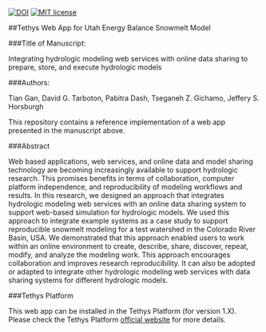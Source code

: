 
[![DOI](https://zenodo.org/badge/)](https://zenodo.org/badge/latestdoi/)
[![MIT license](https://img.shields.io/badge/License-MIT-blue.svg)](https://github.com/gantian127/tethysapp-ueb_app/blob/master/LICENSE.txt)



##Tethys Web App for Utah Energy Balance Snowmelt Model 


###Title of Manuscript:

Integrating hydrologic modeling web services with online data sharing to prepare, store, and execute hydrologic models

###Authors: 

Tian Gan, David G. Tarboton, Pabitra Dash, Tseganeh Z. Gichamo, Jeffery S. Horsburgh 


This repository contains a reference implementation of a web app presented
in the manuscript above.



###Abstract


Web based applications, web services, and online data and model sharing technology are becoming increasingly available 
to support hydrologic research. This promises benefits in terms of collaboration, computer platform independence, and 
reproducibility of modeling workflows and results. In this research, we designed an approach that integrates hydrologic 
modeling web services with an online data sharing system to support web-based simulation for hydrologic models. 
We used this approach to integrate example systems as a case study to support reproducible snowmelt modeling for a test 
watershed in the Colorado River Basin, USA. We demonstrated that this approach enabled users to work within an online 
environment to create, describe, share, discover, repeat, modify, and analyze the modeling work. This approach 
encourages collaboration and improves research reproducibility. It can also be adopted or adapted to integrate other 
hydrologic modeling web services with data sharing systems for different hydrologic models. 


###Tethys Platform

This web app can be installed in the Tethys Platform (for version 1.X). 
Please check the Tethys Platform [official website](http://docs.tethysplatform.org/en/stable/index.html) for more details. 
